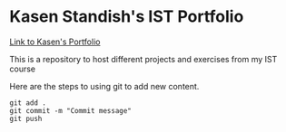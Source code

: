 # Kasen Standish's IST Portfolio

[Link to Kasen's Portfolio](https://github.com/DarlingDuck/ist-portfolio-Kasen)

This is a repository to host different projects and exercises from my IST course

Here are the steps to using git to add new content.

```
git add .
git commit -m "Commit message"
git push
```



